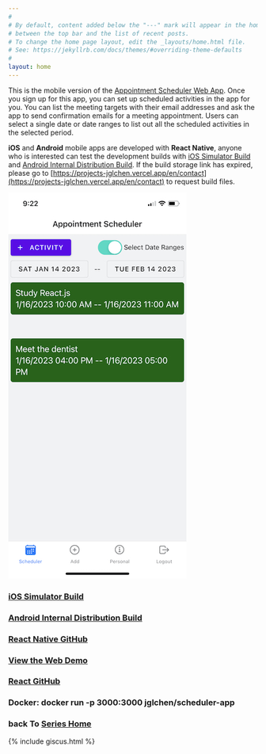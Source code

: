 ```yaml
---
#
# By default, content added below the "---" mark will appear in the home page
# between the top bar and the list of recent posts.
# To change the home page layout, edit the _layouts/home.html file.
# See: https://jekyllrb.com/docs/themes/#overriding-theme-defaults
#
layout: home
---
```


This is the mobile version of the [Appointment Scheduler Web App](https://scheduler-app-ten.vercel.app). Once you sign up for this app, you can set up scheduled activities in the app for you. You can list the meeting targets with their email addresses and ask the app to send confirmation emails for a meeting appointment. Users can select a single date or date ranges to list out all the scheduled activities in the selected period.

**iOS** and **Android** mobile apps are developed with **React Native**, anyone who is interested can test the development builds with [iOS Simulator Build](https://expo.dev/accounts/jglchen/projects/scheduler-app/builds/b893e49f-c0ba-4681-bbb7-a6a31f3cbeb6) and [Android Internal Distribution Build](https://expo.dev/accounts/jglchen/projects/scheduler-app/builds/3315b912-f965-4e99-96a1-b394bb2dc4f7). If the build storage link has expired, please go to [https://projects-jglchen.vercel.app/en/contact](https://projects-jglchen.vercel.app/en/contact) to request build files.

![react-native-scheduler-app-screenshot](/images/react-native-scheduler-app-screenshot.png)

### [iOS Simulator Build](https://expo.dev/accounts/jglchen/projects/scheduler-app/builds/b893e49f-c0ba-4681-bbb7-a6a31f3cbeb6)
### [Android Internal Distribution Build](https://expo.dev/accounts/jglchen/projects/scheduler-app/builds/3315b912-f965-4e99-96a1-b394bb2dc4f7)
### [React Native GitHub](https://github.com/jglchen/react-native-scheduler-app)
### [View the Web Demo](https://scheduler-app-ten.vercel.app)
### [React GitHub](https://github.com/jglchen/scheduler-app)
### Docker: docker run -p 3000:3000 jglchen/scheduler-app
### back To [Series Home](https://jglchen.github.io/)

{% include giscus.html %}
